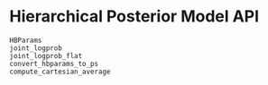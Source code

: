 # Hierarchical Posterior Model API

```@docs
HBParams
joint_logprob
joint_logprob_flat
convert_hbparams_to_ps
compute_cartesian_average
```
